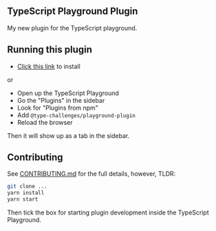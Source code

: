 ## TypeScript Playground Plugin

My new plugin for the TypeScript playground.

## Running this plugin

- [Click this link](https://www.staging-typescript.org/play?install-plugin=@type-challenges/playground-plugin) to install

or

- Open up the TypeScript Playground
- Go the "Plugins" in the sidebar
- Look for "Plugins from npm"
- Add `@type-challenges/playground-plugin`
- Reload the browser

Then it will show up as a tab in the sidebar.

## Contributing

See [CONTRIBUTING.md](./CONTRIBUTING.md) for the full details, however, TLDR:

```sh
git clone ...
yarn install
yarn start
```

Then tick the box for starting plugin development inside the TypeScript Playground.
